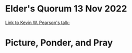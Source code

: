 # Elder's Quorum 13 Nov 2022

[Link to Kevin W. Pearson's talk: ](https://www.churchofjesuschrist.org/study/general-conference/2022/10/33pearson)




# Picture, Ponder, and Pray


